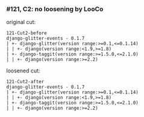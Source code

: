 ### #121, C2: no loosening by LooCo
original cut:

```
121-Cut2-before
django-glitter-events - 0.1.7
| +- django-glitter(version range:>=0.1,<=0.1.14)
| | +- django(version range:<1.9,>=1.8)
| +- django-taggit(version range:>=1.5.0,<=2.1.0)
| | +- django(version range:>=2.2) 
```




loosened cut:
```
121-Cut2-after
django-glitter-events - 0.1.7
| +- django-glitter(version range:>=0.1,<=0.1.14)
| | +- django(version range:<1.9,>=1.8)
| +- django-taggit(version range:>=1.5.0,<=2.1.0)
| | +- django(version range:>=2.2) 
```


